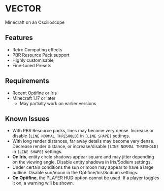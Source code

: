 # VECTOR
Minecraft on an Oscilloscope

## Features
- Retro Computing effects
- PBR Resource Pack support
- Highly customisable
- Fine-tuned Presets

## Requirements
- Recent Optifine or Iris
- Minecraft 1.17 or later
  - May partially work on earlier versions

## Known Issues
- With PBR Resource packs, lines may become very dense. Increase or disable `[LINE NORMAL THRESHOLD]` in `[LINE SHAPE]` settings.
- With long render distances, far away details may become very dense. Decrease render distance, or increase/disable `[LINE NORMAL THRESHOLD]` in `[LINE SHAPE]` settings.
- **On Iris**, entity circle shadows appear square and may jitter depending on the viewing angle. Disable entity shadows in Iris/Sodium settings.
- Under certain conditions the sun or moon may appear to have a large outline. Disable sun/moon in the Optifine/Iris/Sodium settings.
- **On Optifine**, the PLAYER HUD option cannot be used. If a player toggles it on, a warning will be shown.
